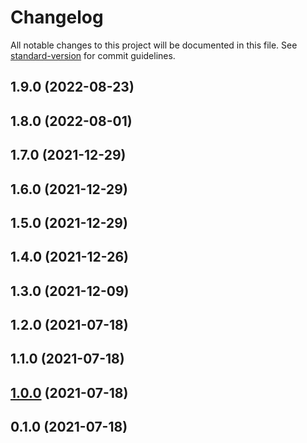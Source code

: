 # Changelog

All notable changes to this project will be documented in this file. See [standard-version](https://github.com/conventional-changelog/standard-version) for commit guidelines.

## 1.9.0 (2022-08-23)

## 1.8.0 (2022-08-01)

## 1.7.0 (2021-12-29)

## 1.6.0 (2021-12-29)

## 1.5.0 (2021-12-29)

## 1.4.0 (2021-12-26)

## 1.3.0 (2021-12-09)

## 1.2.0 (2021-07-18)

## 1.1.0 (2021-07-18)

## [1.0.0](https://github.com/actions/typescript-action/compare/v0.1.0...v1.0.0) (2021-07-18)

## 0.1.0 (2021-07-18)
